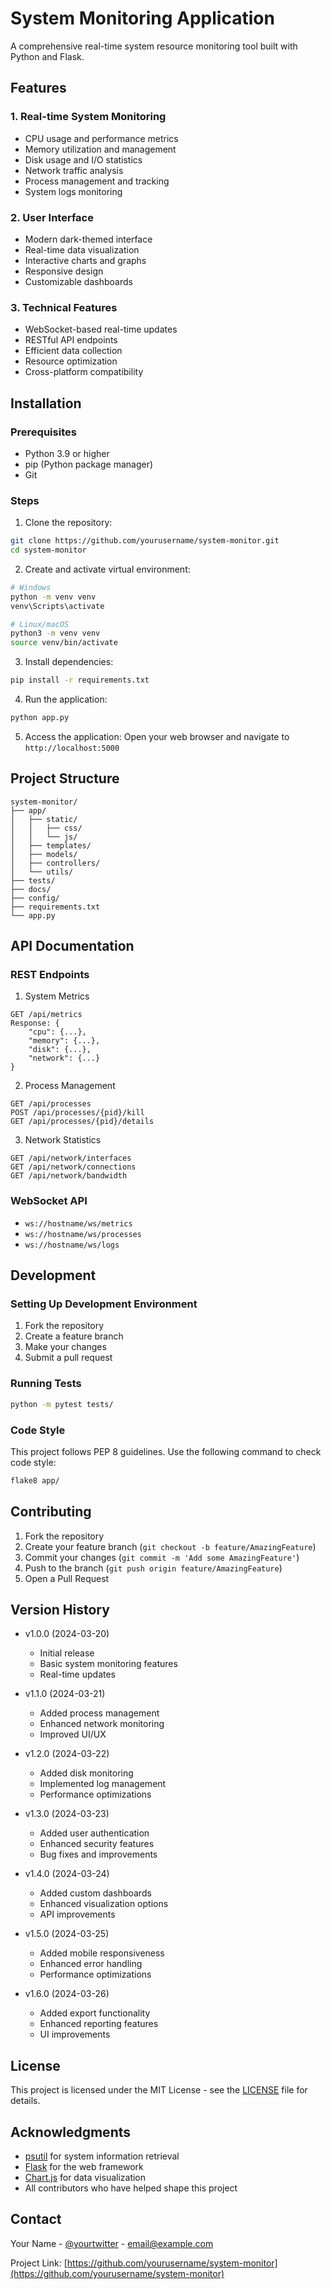 # System Monitoring Application

A comprehensive real-time system resource monitoring tool built with Python and Flask.

## Features

### 1. Real-time System Monitoring
- CPU usage and performance metrics
- Memory utilization and management
- Disk usage and I/O statistics
- Network traffic analysis
- Process management and tracking
- System logs monitoring

### 2. User Interface
- Modern dark-themed interface
- Real-time data visualization
- Interactive charts and graphs
- Responsive design
- Customizable dashboards

### 3. Technical Features
- WebSocket-based real-time updates
- RESTful API endpoints
- Efficient data collection
- Resource optimization
- Cross-platform compatibility

## Installation

### Prerequisites
- Python 3.9 or higher
- pip (Python package manager)
- Git

### Steps
1. Clone the repository:
```bash
git clone https://github.com/yourusername/system-monitor.git
cd system-monitor
```

2. Create and activate virtual environment:
```bash
# Windows
python -m venv venv
venv\Scripts\activate

# Linux/macOS
python3 -m venv venv
source venv/bin/activate
```

3. Install dependencies:
```bash
pip install -r requirements.txt
```

4. Run the application:
```bash
python app.py
```

5. Access the application:
Open your web browser and navigate to `http://localhost:5000`

## Project Structure

```
system-monitor/
├── app/
│   ├── static/
│   │   ├── css/
│   │   └── js/
│   ├── templates/
│   ├── models/
│   ├── controllers/
│   └── utils/
├── tests/
├── docs/
├── config/
├── requirements.txt
└── app.py
```

## API Documentation

### REST Endpoints

1. System Metrics
```
GET /api/metrics
Response: {
    "cpu": {...},
    "memory": {...},
    "disk": {...},
    "network": {...}
}
```

2. Process Management
```
GET /api/processes
POST /api/processes/{pid}/kill
GET /api/processes/{pid}/details
```

3. Network Statistics
```
GET /api/network/interfaces
GET /api/network/connections
GET /api/network/bandwidth
```

### WebSocket API
- `ws://hostname/ws/metrics`
- `ws://hostname/ws/processes`
- `ws://hostname/ws/logs`

## Development

### Setting Up Development Environment
1. Fork the repository
2. Create a feature branch
3. Make your changes
4. Submit a pull request

### Running Tests
```bash
python -m pytest tests/
```

### Code Style
This project follows PEP 8 guidelines. Use the following command to check code style:
```bash
flake8 app/
```

## Contributing

1. Fork the repository
2. Create your feature branch (`git checkout -b feature/AmazingFeature`)
3. Commit your changes (`git commit -m 'Add some AmazingFeature'`)
4. Push to the branch (`git push origin feature/AmazingFeature`)
5. Open a Pull Request

## Version History

- v1.0.0 (2024-03-20)
  - Initial release
  - Basic system monitoring features
  - Real-time updates

- v1.1.0 (2024-03-21)
  - Added process management
  - Enhanced network monitoring
  - Improved UI/UX

- v1.2.0 (2024-03-22)
  - Added disk monitoring
  - Implemented log management
  - Performance optimizations

- v1.3.0 (2024-03-23)
  - Added user authentication
  - Enhanced security features
  - Bug fixes and improvements

- v1.4.0 (2024-03-24)
  - Added custom dashboards
  - Enhanced visualization options
  - API improvements

- v1.5.0 (2024-03-25)
  - Added mobile responsiveness
  - Enhanced error handling
  - Performance optimizations

- v1.6.0 (2024-03-26)
  - Added export functionality
  - Enhanced reporting features
  - UI improvements

## License

This project is licensed under the MIT License - see the [LICENSE](LICENSE) file for details.

## Acknowledgments

- [psutil](https://psutil.readthedocs.io/) for system information retrieval
- [Flask](https://flask.palletsprojects.com/) for the web framework
- [Chart.js](https://www.chartjs.org/) for data visualization
- All contributors who have helped shape this project

## Contact

Your Name - [@yourtwitter](https://twitter.com/yourtwitter) - email@example.com

Project Link: [https://github.com/yourusername/system-monitor](https://github.com/yourusername/system-monitor)
